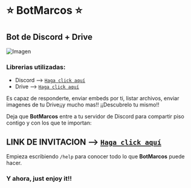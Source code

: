 
# ⭐ BotMarcos ⭐ 

## Bot de Discord + Drive
![Imagen](https://media.discordapp.net/attachments/830402260336508938/982213656077037578/Captura_de_pantalla_de_2022-06-03_11-21-35.png)

### Librerias utilizadas:
- Discord --> [`Haga click aquí`](https://github.com/Discord4J/Discord4J.git)
- Drive --> [`Haga click aquí`](https://developers.google.com/drive/api/quickstart/java)
 

 Es capaz de responderte, enviar embeds por ti, listar archivos, enviar imagenes de tu Drive¡¡y mucho mas!! ¡¡Descubrelo tu mismo!!

 
 Deja que **BotMarcos** entre a tu servidor de Discord para compartir piso contigo y con los que te importan:

## LINK DE INVITACION --> [`Haga click aquí`](https://discord.com/api/oauth2/authorize?client_id=956174919069233222&scope=bot)

Empieza escribiendo `/help` para conocer todo lo que **BotMarcos** puede hacer.

### Y ahora, just enjoy it!!
